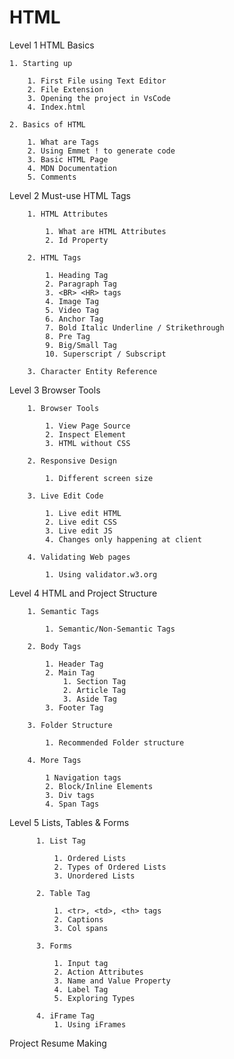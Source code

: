 # HTML


Level 1 HTML Basics

    1. Starting up

        1. First File using Text Editor
        2. File Extension
        3. Opening the project in VsCode
        4. Index.html

    2. Basics of HTML

        1. What are Tags
        2. Using Emmet ! to generate code
        3. Basic HTML Page
        4. MDN Documentation
        5. Comments


Level 2 Must-use HTML Tags

        1. HTML Attributes

            1. What are HTML Attributes
            2. Id Property

        2. HTML Tags

            1. Heading Tag
            2. Paragraph Tag
            3. <BR> <HR> tags
            4. Image Tag
            5. Video Tag
            6. Anchor Tag
            7. Bold Italic Underline / Strikethrough
            8. Pre Tag
            9. Big/Small Tag
            10. Superscript / Subscript

        3. Character Entity Reference


Level 3 Browser Tools

        1. Browser Tools

            1. View Page Source
            2. Inspect Element
            3. HTML without CSS

        2. Responsive Design

            1. Different screen size

        3. Live Edit Code

            1. Live edit HTML
            2. Live edit CSS
            3. Live edit JS
            4. Changes only happening at client

        4. Validating Web pages

            1. Using validator.w3.org

Level 4 HTML and Project Structure

        1. Semantic Tags

            1. Semantic/Non-Semantic Tags

        2. Body Tags
   
            1. Header Tag
            2. Main Tag
                1. Section Tag
                2. Article Tag
                3. Aside Tag
            3. Footer Tag

        3. Folder Structure

            1. Recommended Folder structure 

        4. More Tags

            1 Navigation tags
            2. Block/Inline Elements
            3. Div tags
            4. Span Tags

Level 5 Lists, Tables & Forms
         
          1. List Tag
          
              1. Ordered Lists
              2. Types of Ordered Lists
              3. Unordered Lists
          
          2. Table Tag
          
              1. <tr>, <td>, <th> tags
              2. Captions
              3. Col spans
          
          3. Forms
          
              1. Input tag
              2. Action Attributes
              3. Name and Value Property
              4. Label Tag
              5. Exploring Types
          
          4. iFrame Tag
              1. Using iFrames

Project Resume Making
